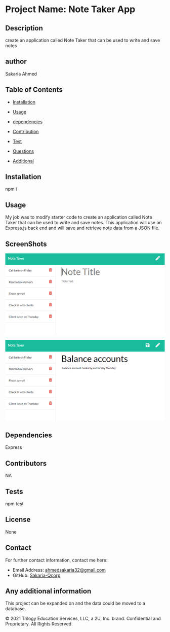 # Project Name: Note Taker App
 
  ## Description
   create an application called Note Taker that can be used to write and save notes

  ## author
  Sakaria Ahmed

  ## Table of Contents
  - [Installation](#installation)
  - [Usage](#usage)
  - [dependencies](#dependencies)
  - [Contribution](#contribution)
  - [Test](#tests)
  
  - [Questions](#Question)
  - [Additional](#additional)

  ## Installation
  npm i

  ## Usage

  My job was to modify starter code to create an application called Note Taker that can be used to write and save notes. This application will use an Express.js back end and will save and retrieve note data from a JSON file.




## ScreenShots



![Existing notes are listed in the left-hand column with empty fields on the right-hand side for the new note’s title and text.](./Assets/11-express-homework-demo-01.png)

![Note titled “Balance accounts” reads, “Balance account books by end of day Monday,” with other notes listed on the left.](./Assets/11-express-homework-demo-02.png)

  ## Dependencies
   Express

  ## Contributors
  NA
  ## Tests
  npm test
  ## License
  None
  
  
  ## Contact
  For further contact information, contact me here:
  * Email Address: ahmedsakaria32@gmail.com
  * GitHub: [Sakaria-Qcorp](https://github.com/Sakaria-Qcorp)
  
  ## Any additional information
  This project can be expanded on and the data could be moved to a database.

  






© 2021 Trilogy Education Services, LLC, a 2U, Inc. brand. Confidential and Proprietary. All Rights Reserved.
